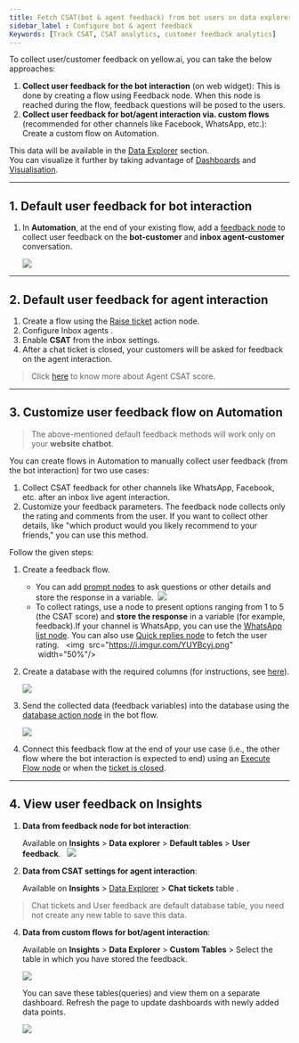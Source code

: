```yaml
---
title: Fetch CSAT(bot & agent feedback) from bot users on data explorer 
sidebar_label : Configure bot & agent feedback
Keywords: [Track CSAT, CSAT analytics, customer feedback analytics]
---
```


To collect user/customer feedback on yellow.ai, you can take the below approaches: 
1. **Collect user feedback for the bot interaction** (on web widget): This is done by creating a flow using Feedback node. When this node is reached during the flow, feedback questions will be posed to the users. 
2. **Collect user feedback for bot/agent interaction via. custom flows** (recommended for other channels like Facebook, WhatsApp, etc.): Create a custom flow on Automation. 

This data will be available in the [Data Explorer](https://docs.yellow.ai/docs/platform_concepts/growth/dataexplorer/intro) section.     
You can visualize it further by taking advantage of [Dashboards](https://docs.yellow.ai/docs/platform_concepts/growth/Dashboards/dashboardintro) and [Visualisation](https://docs.yellow.ai/docs/platform_concepts/growth/visualisation/visualization). 


-----

## 1. Default user feedback for bot interaction

1. In **Automation**, at the end of your existing flow, add a [feedback node](https://docs.yellow.ai/docs/platform_concepts/studio/build/nodes/prompt-nodes#27-feedback) to collect user feedback on the **bot-customer** and **inbox agent-customer** conversation. 

    ![](https://i.imgur.com/SI8BwYL.png)

-------

## 2. Default user feedback for agent interaction

1. Create a flow using the [Raise ticket](https://docs.yellow.ai/docs/platform_concepts/studio/build/nodes/action-nodes#17-raise-ticket) action node. 
2. Configure Inbox agents . 
3. Enable **CSAT** from the inbox settings. 
4. After a chat ticket is closed, your customers will be asked for feedback on the agent interaction.

> Click [here](https://docs.yellow.ai/docs/platform_concepts/inbox/inbox-settings/workflows/csat) to know more about Agent CSAT score. 

----

##  3. Customize user feedback flow on Automation

> The above-mentioned default feedback methods will work only on your **website chatbot**. 

You can create flows in Automation to manually collect user feedback (from the bot interaction) for two use cases: 
1. Collect CSAT feedback for other channels like WhatsApp, Facebook, etc. after an inbox live agent interaction.
2. Customize your feedback parameters. The feedback node collects only the rating and comments from the user. If you want to collect other details, like "which product would you likely recommend to your friends," you can use this method.

Follow the given steps: 

1. Create a feedback flow.
    - You can add [prompt nodes](https://docs.yellow.ai/docs/platform_concepts/studio/build/nodes/prompt-nodes) to ask questions or other details and store the response in a variable. 
    ![](https://i.imgur.com/uE0Esxl.png)
    - To collect ratings, use a node to present options ranging from 1 to 5 (the CSAT score) and **store the response** in a variable (for example, feedback).If your channel is WhatsApp, you can use the [WhatsApp list node](https://docs.yellow.ai/docs/platform_concepts/studio/build/nodes/prompt-nodes#22-whatsapp-list). You can also use [Quick replies node](https://docs.yellow.ai/docs/platform_concepts/studio/build/nodes/prompt-nodes#14-quick-replies) to fetch the user rating. 
     <img  src="https://i.imgur.com/YUYBcyj.png"  width="50%"/>

2. Create a database with the required columns (for instructions, see [here](https://docs.yellow.ai/docs/platform_concepts/studio/database)).
    
    ![](https://i.imgur.com/uQMNe3m.png)

3. Send the collected data (feedback variables) into the database using the [database action node](https://docs.yellow.ai/docs/platform_concepts/studio/build/nodes/action-nodes#23-database) in the bot flow.

    ![](https://i.imgur.com/1GbRjx2.png)

4. Connect this feedback flow at the end of your use case (i.e., the other flow where the bot interaction is expected to end) using an [Execute Flow node](https://docs.yellow.ai/docs/platform_concepts/studio/build/nodes/action-nodes#15-execute-flow) or when the [ticket is closed](https://docs.yellow.ai/docs/cookbooks/inbox/ticketclose-message).

-----


## 4. View user feedback on Insights 

1. **Data from feedback node for bot interaction**: 

    Available on **Insights** > **Data explorer** > **Default tables** > **User feedback**.  
    ![](https://i.imgur.com/cpnqjNR.png)

2. **Data from CSAT settings for agent interaction**: 

    Available on **Insights** > [Data Explorer](https://docs.yellow.ai/docs/platform_concepts/growth/dataexplorer/defaulttables) > **Chat tickets** table .

<!--
3. **User feedback widget for bot and agent interaction**: 

    The [User feedback](https://docs.yellow.ai/docs/platform_concepts/growth/overview#8-user-feedback) widget on Insights overview provides: 
    - **Bot feedback**: This is obtained from [feedback node](https://docs.yellow.ai/docs/platform_concepts/studio/build/nodes/prompt-nodes#27-feedback).    
    - **Agent feedback**: This is obtained from the [CSAT score](https://docs.yellow.ai/docs/platform_concepts/inbox/inbox-settings/workflows/csat) provided to the live agent. 

    <img src="https://i.imgur.com/sMmYWUz.jpg" alt="drawing" width="50%"/>   

-->

> Chat tickets and User feedback are default database table, you need not create any new table to save this data. 

4. **Data from custom flows for bot/agent interaction**: 

    Available on **Insights** > **Data Explorer** > **Custom Tables** > Select the table in which you have stored the feedback.

    ![](https://i.imgur.com/bkDSbfc.png)

   
    You can save these tables(queries) and view them on a separate dashboard. Refresh the page to update dashboards with newly added data points.

    ![](https://i.imgur.com/wluH8KC.png)

